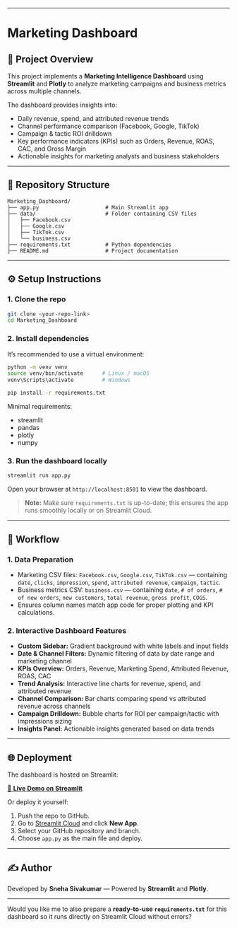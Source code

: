 

---

# Marketing Dashboard

## 📌 Project Overview

This project implements a **Marketing Intelligence Dashboard** using **Streamlit** and **Plotly** to analyze marketing campaigns and business metrics across multiple channels.

The dashboard provides insights into:

* Daily revenue, spend, and attributed revenue trends
* Channel performance comparison (Facebook, Google, TikTok)
* Campaign & tactic ROI drilldown
* Key performance indicators (KPIs) such as Orders, Revenue, ROAS, CAC, and Gross Margin
* Actionable insights for marketing analysts and business stakeholders

---

## 📂 Repository Structure

```
Marketing_Dashboard/
├── app.py                     # Main Streamlit app
├── data/                      # Folder containing CSV files
│   ├── Facebook.csv
│   ├── Google.csv
│   ├── TikTok.csv
│   └── business.csv
├── requirements.txt           # Python dependencies
├── README.md                  # Project documentation

```

---

## ⚙️ Setup Instructions

### 1. Clone the repo

```bash
git clone <your-repo-link>
cd Marketing_Dashboard
```

### 2. Install dependencies

It’s recommended to use a virtual environment:

```bash
python -m venv venv
source venv/bin/activate      # Linux / macOS
venv\Scripts\activate         # Windows

pip install -r requirements.txt
```

Minimal requirements:

* streamlit
* pandas
* plotly
* numpy

### 3. Run the dashboard locally

```bash
streamlit run app.py
```

Open your browser at `http://localhost:8501` to view the dashboard.

> **Note:** Make sure `requirements.txt` is up-to-date; this ensures the app runs smoothly locally or on Streamlit Cloud.

---

## 🚀 Workflow

### 1. Data Preparation

* Marketing CSV files: `Facebook.csv`, `Google.csv`, `TikTok.csv` — containing `date`, `clicks`, `impression`, `spend`, `attributed revenue`, `campaign`, `tactic`.
* Business metrics CSV: `business.csv` — containing `date`, `# of orders`, `# of new orders`, `new customers`, `total revenue`, `gross profit`, `COGS`.
* Ensures column names match app code for proper plotting and KPI calculations.

### 2. Interactive Dashboard Features

* **Custom Sidebar:** Gradient background with white labels and input fields
* **Date & Channel Filters:** Dynamic filtering of data by date range and marketing channel
* **KPIs Overview:** Orders, Revenue, Marketing Spend, Attributed Revenue, ROAS, CAC
* **Trend Analysis:** Interactive line charts for revenue, spend, and attributed revenue
* **Channel Comparison:** Bar charts comparing spend vs attributed revenue across channels
* **Campaign Drilldown:** Bubble charts for ROI per campaign/tactic with impressions sizing
* **Insights Panel:** Actionable insights generated based on data trends

---

## 🌐 Deployment

The dashboard is hosted on Streamlit:

[🔗 **Live Demo on Streamlit**](https://share.streamlit.io/your-username/your-repo/main/app.py)

Or deploy it yourself:

1. Push the repo to GitHub.
2. Go to [Streamlit Cloud](https://streamlit.io/cloud) and click **New App**.
3. Select your GitHub repository and branch.
4. Choose `app.py` as the main file and deploy.

---

## ✍️ Author

Developed by **Sneha Sivakumar** — Powered by **Streamlit** and **Plotly**.

---

Would you like me to also prepare a **ready-to-use `requirements.txt`** for this dashboard so it runs directly on Streamlit Cloud without errors?
